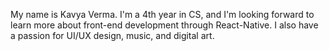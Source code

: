 My name is Kavya Verma. I'm a 4th year in CS, and I'm looking forward to learn more about front-end development through React-Native. I also have a passion for UI/UX design, music, and digital art.
